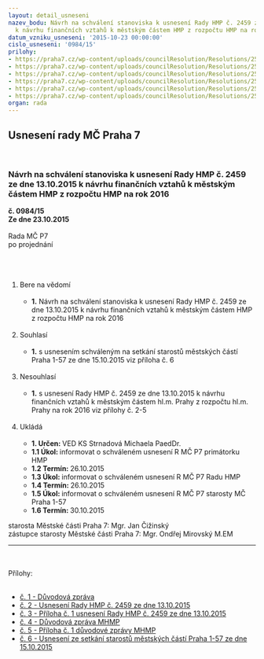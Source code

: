 ```yaml
---
layout: detail_usneseni
nazev_bodu: Návrh na schválení stanoviska k usnesení Rady HMP č. 2459 ze dne 13.10.2015
  k návrhu finančních vztahů k městským částem HMP z rozpočtu HMP na rok 2016
datum_vzniku_usneseni: '2015-10-23 00:00:00'
cislo_usneseni: '0984/15'
prilohy:
- https://praha7.cz/wp-content/uploads/councilResolution/Resolutions/25865/984_15_pril1.doc
- https://praha7.cz/wp-content/uploads/councilResolution/Resolutions/25865/68-15-usneseni_rady_hmp_2459_13.10.2015.pdf
- https://praha7.cz/wp-content/uploads/councilResolution/Resolutions/25865/68-15-priloha_c._1_usneseni_rady__hmp.pdf
- https://praha7.cz/wp-content/uploads/councilResolution/Resolutions/25865/68-15-duvodova_zprava_mhmp.pdf
- https://praha7.cz/wp-content/uploads/councilResolution/Resolutions/25865/68-15-priloha_c._1_duvodova_zprava_mhmp.pdf
- https://praha7.cz/wp-content/uploads/councilResolution/Resolutions/25865/68-15-usnesen%c3%ad_starost%c5%af_1-57.docx
organ: rada
---
```

<div id="ucUsn_pList" class="usn">
	<span><h2>Usnesení rady MČ Praha 7 </h2>
<br></span><div class="standBody">
<span><h3>Návrh na schválení stanoviska k usnesení Rady HMP č. 2459 ze dne 13.10.2015 k návrhu finančních vztahů k městským částem HMP z rozpočtu HMP na rok 2016</h3></span><div class="center">
		<strong>č. 0984/15</strong><br>
	</div>
<div class="center">
		<strong>Ze dne 23.10.2015</strong><br><br>
	</div>Rada MČ P7<br>po projednání<br><br><br><ol>
<br><li>Bere na vědomí<br><ul>
<br><li>
<strong>1.</strong> Návrh na schválení stanoviska k usnesení Rady HMP č. 2459 ze dne 13.10.2015 k návrhu finančních vztahů k městským částem HMP z rozpočtu HMP na rok 2016 </li>
</ul>
<br>
</li>
<li>Souhlasí<br><ul>
<br><li>
<strong>1.</strong> s usnesením schváleným na setkání starostů městských částí Praha 1-57 ze dne 15.10.2015 viz příloha č. 6 </li>
</ul>
<br>
</li>
<li>Nesouhlasí<br><ul>
<br><li>
<strong>1.</strong> s usnesení Rady HMP č. 2459 ze dne 13.10.2015 k návrhu finančních vztahů k městským částem hl.m. Prahy z rozpočtu hl.m. Prahy na rok 2016 viz přílohy č. 2-5 </li>
</ul>
<br>
</li>
<li>Ukládá<br><ul>
<br><li>
<strong>1. Určen: </strong>VED KS Strnadová Michaela PaedDr.<br>
</li>
<li>
<strong>1.1 Úkol: </strong>informovat o schváleném usnesení R MČ P7 primátorku HMP<br>
</li>
<li>
<strong>1.2 Termín: </strong>26.10.2015<br>
</li>
<li>
<strong>1.3 Úkol: </strong>informovat o schváleném usnesení R MČ P7 Radu HMP<br>
</li>
<li>
<strong>1.4 Termín: </strong>26.10.2015<br>
</li>
<li>
<strong>1.5 Úkol: </strong>informovat o schváleném usnesení R MČ P7 starosty MČ Praha 1-57<br>
</li>
<li>
<strong>1.6 Termín: </strong>30.10.2015</li>
</ul>
</li>
</ol>starosta Městské části Praha 7: Mgr. Jan Čižinský<br>zástupce starosty Městské části Praha 7: Mgr. Ondřej Mirovský M.EM <br><hr>
<br><br>Přílohy: <br><ul>
<br><li>
<a href="/zdroj.aspx?typ=4&amp;Id=67316&amp;sh=-160372331" target="_blank" title="Odkaz na soubor - 26,5 kB - nové okno">č. 1 - Důvodová zpráva </a><br>
</li>
<li>
<a href="/zdroj.aspx?typ=4&amp;id=67300&amp;sh=-653526987" target="_blank" title="Odkaz na soubor - 87,8 kB - nové okno">č. 2 - Usnesení Rady HMP č. 2459 ze dne 13.10.2015</a> <br>
</li>
<li>
<a href="/zdroj.aspx?typ=4&amp;id=67301&amp;sh=-653700011" target="_blank" title="Odkaz na soubor - 108,9 kB - nové okno">č. 3 - Příloha č. 1 usnesení Rady HMP č. 2459 ze dne 13.10.2015</a> <br>
</li>
<li>
<a href="/zdroj.aspx?typ=4&amp;id=67302&amp;sh=-653598603" target="_blank" title="Odkaz na soubor - 94,5 kB - nové okno">č. 4 - Důvodová zpráva MHMP</a> <br>
</li>
<li>
<a href="/zdroj.aspx?typ=4&amp;id=67303&amp;sh=-653763179" target="_blank" title="Odkaz na soubor - 106,1 kB - nové okno">č. 5 - Příloha č. 1 důvodové zprávy MHMP</a> <br>
</li>
<li>
<a href="/zdroj.aspx?typ=4&amp;id=67304&amp;sh=-653662027" target="_blank" title="Odkaz na soubor - 19 kB - nové okno">č. 6 - Usnesení ze setkání starostů městských částí Praha 1-57 ze dne 15.10.2015</a> </li>
</ul>
</div>
</div>